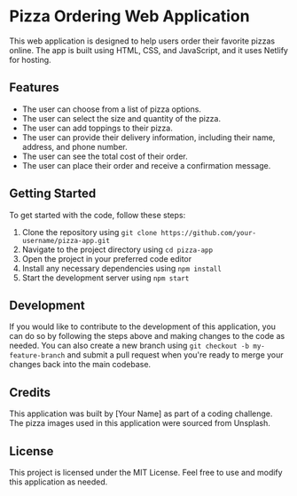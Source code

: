 # Pizza Ordering Web Application

This web application is designed to help users order their favorite pizzas online. The app is built using HTML, CSS, and JavaScript, and it uses Netlify for hosting.

## Features
- The user can choose from a list of pizza options.
- The user can select the size and quantity of the pizza.
- The user can add toppings to their pizza.
- The user can provide their delivery information, including their name, address, and phone number.
- The user can see the total cost of their order.
- The user can place their order and receive a confirmation message.

## Getting Started
To get started with the code, follow these steps:
1. Clone the repository using `git clone https://github.com/your-username/pizza-app.git`
2. Navigate to the project directory using `cd pizza-app`
3. Open the project in your preferred code editor
4. Install any necessary dependencies using `npm install`
5. Start the development server using `npm start`

## Development
If you would like to contribute to the development of this application, you can do so by following the steps above and making changes to the code as needed. You can also create a new branch using `git checkout -b my-feature-branch` and submit a pull request when you're ready to merge your changes back into the main codebase.

## Credits
This application was built by [Your Name] as part of a coding challenge. The pizza images used in this application were sourced from Unsplash.

## License
This project is licensed under the MIT License. Feel free to use and modify this application as needed.
